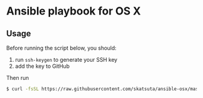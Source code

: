 # Ansible playbook for OS X

## Usage

Before running the script below, you should:

1. run `ssh-keygen` to generate your SSH key
1. add the key to GitHub

Then run

```sh
$ curl -fsSL https://raw.githubusercontent.com/skatsuta/ansible-osx/master/init.sh | bash
```

